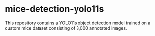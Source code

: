 # mice-detection-yolo11s
This repository contains a YOLO11s object detection model trained on a custom mice dataset consisting of 8,000 annotated images.
